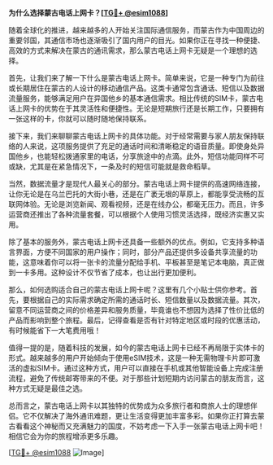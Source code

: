 **为什么选择蒙古电话上网卡？[[TG💪+ @esim1088](https://t.me/s/esim1088)]**

随着全球化的推进，越来越多的人开始关注国际通信服务，而蒙古作为中国周边的重要邻国，其通信市场也逐渐吸引了国内用户的目光。如果你正在寻找一种便捷、高效的方式来解决在蒙古的通讯需求，那么蒙古电话上网卡无疑是一个理想的选择。

首先，让我们来了解一下什么是蒙古电话上网卡。简单来说，它是一种专门为前往或长期居住在蒙古的人设计的移动通信产品。这类卡通常包含通话、短信以及数据流量服务，能够满足用户在异国他乡的基本通信需求。相比传统的SIM卡，蒙古电话上网卡的优势在于其灵活性和便捷性。无论是短期旅行还是长期工作，只要拥有一张这样的卡，你就可以随时随地保持联系。

接下来，我们来聊聊蒙古电话上网卡的具体功能。对于经常需要与家人朋友保持联络的人来说，这项服务提供了充足的通话时间和清晰稳定的语音质量。即使身处异国他乡，也能轻松拨通家里的电话，分享旅途中的点滴。此外，短信功能同样不可或缺，尤其是在紧急情况下，一条及时的短信可能就是救命稻草。

当然，数据流量才是现代人最关心的部分。蒙古电话上网卡提供的高速网络连接，让你无论是在乌兰巴托的大街小巷，还是在广袤无垠的草原上，都能享受流畅的互联网体验。无论是浏览新闻、观看视频，还是在线办公，都毫无压力。而且，许多运营商还推出了各种流量套餐，可以根据个人使用习惯灵活选择，既经济实惠又实用。

除了基本的服务外，蒙古电话上网卡还具备一些额外的优点。例如，它支持多种语言界面，方便不同国家的用户操作；同时，部分产品还提供多设备共享流量的功能，这意味着你可以将一张卡的流量分配给手机、平板甚至是笔记本电脑，真正做到一卡多用。这种设计不仅节省了成本，也让出行更加便利。

那么，如何选购适合自己的蒙古电话上网卡呢？这里有几个小贴士供你参考。首先，要根据自己的实际需求确定所需的通话时长、短信数量以及数据流量。其次，留意不同运营商之间的价格差异和服务质量，毕竟谁也不想因为选择了性价比低的产品而影响到整个旅程。最后，记得查看是否有针对特定地区或时段的优惠活动，有时候能省下一大笔费用哦！

值得一提的是，随着科技的发展，如今的蒙古电话上网卡已经不再局限于实体卡的形式。越来越多的用户开始倾向于使用eSIM技术，这是一种无需物理卡片即可激活的虚拟SIM卡。通过这种方式，用户可以直接在手机或其他智能设备上完成注册流程，避免了传统邮寄带来的不便。对于那些计划短期内访问蒙古的朋友而言，这种方式无疑是最佳之选。

总而言之，蒙古电话上网卡以其独特的优势成为众多旅行者和商旅人士的理想伴侣。它不仅解决了海外通讯难题，更让生活变得更加丰富多彩。如果你正打算去蒙古看看这个神秘而又充满魅力的国度，不妨考虑一下入手一张蒙古电话上网卡吧！相信它会为你的旅程增添更多乐趣。

[[TG💪+ @esim1088](https://t.me/s/esim1088) ![Image](https://i.postimg.cc/4NQfJmqS/Snipaste-2025-05-13-00-14-12.png)]